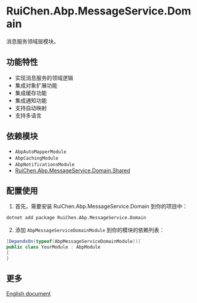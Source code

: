 # RuiChen.Abp.MessageService.Domain

消息服务领域层模块。

## 功能特性

* 实现消息服务的领域逻辑
* 集成对象扩展功能
* 集成缓存功能
* 集成通知功能
* 支持自动映射
* 支持多语言

## 依赖模块

* `AbpAutoMapperModule`
* `AbpCachingModule`
* `AbpNotificationsModule`
* [RuiChen.Abp.MessageService.Domain.Shared](../RuiChen.Abp.MessageService.Domain.Shared/README.md)

## 配置使用

1. 首先，需要安装 RuiChen.Abp.MessageService.Domain 到你的项目中：

```bash
dotnet add package RuiChen.Abp.MessageService.Domain
```

2. 添加 `AbpMessageServiceDomainModule` 到你的模块的依赖列表：

```csharp
[DependsOn(typeof(AbpMessageServiceDomainModule))]
public class YourModule : AbpModule
{
}
```

## 更多

[English document](README.EN.md)
